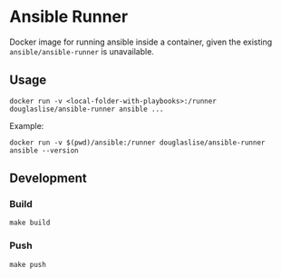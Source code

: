 # Ansible Runner

Docker image for running ansible inside a container, given the existing `ansible/ansible-runner` is unavailable.

## Usage
`docker run -v <local-folder-with-playbooks>:/runner douglaslise/ansible-runner ansible ...`

Example:

`docker run -v $(pwd)/ansible:/runner douglaslise/ansible-runner ansible --version`

## Development

### Build
`make build`

### Push
`make push`
